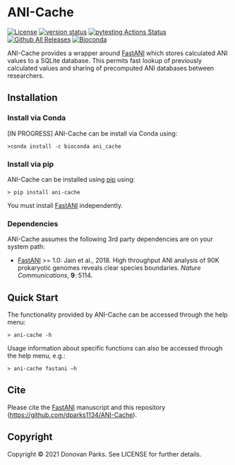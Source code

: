 # ANI-Cache
[![License](https://img.shields.io/github/license/dparks1134/ANI-Cache)](https://img.shields.io/github/license/dparks1134/ANI-Cache)
[![version status](https://img.shields.io/pypi/v/ani-cache.svg)](https://pypi.python.org/pypi/ani-cache)
[![pytesting Actions Status](https://github.com/dparks1134/ANI-Cache/workflows/pytesting/badge.svg)](https://github.com/dparks1134/ANI-Cache/workflows/pytesting/actions)
[![Github All Releases](https://img.shields.io/github/downloads/dparks1134/ANI-Cache/total.svg)]()
[![Bioconda](https://img.shields.io/conda/vn/bioconda/ani-cache.svg?color=43b02a)](https://anaconda.org/bioconda/cache)


ANI-Cache provides a wrapper around [FastANI](https://github.com/ParBLiSS/FastANI) which stores calculated ANI values to a SQLite database. This permits fast lookup of previously calculated values and sharing of precomputed ANI databases between researchers.  

## Installation

### Install via Conda

[IN PROGRESS] ANI-Cache can be install via Conda using:
```
>conda install -c bioconda ani_cache
```

### Install via pip

ANI-Cache can be installed using [pip](https://pypi.org/project/ani-cache/) using:
```
> pip install ani-cache
```
You must install [FastANI](https://github.com/ParBLiSS/FastANI) independently.

### Dependencies

ANI-Cache assumes the following 3rd party dependencies are on your system path:
* [FastANI](https://github.com/ParBLiSS/FastANI) >= 1.0: Jain et al., 2018. High throughput ANI analysis of 90K prokaryotic genomes reveals clear species boundaries. <i>Nature Communications</i>, <b>9</b>: 5114.

## Quick Start

The functionality provided by ANI-Cache can be accessed through the help menu:
```
> ani-cache -h
```

Usage information about specific functions can also be accessed through the help menu, e.g.:
```
> ani-cache fastani –h
```

## Cite

Please cite the [FastANI](https://github.com/ParBLiSS/FastANI) manuscript and this repository (https://github.com/dparks1134/ANI-Cache).


## Copyright

Copyright © 2021 Donovan Parks. See LICENSE for further details.
